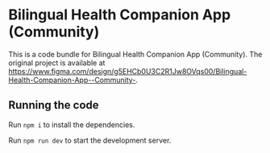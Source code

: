 
  # Bilingual Health Companion App (Community)

  This is a code bundle for Bilingual Health Companion App (Community). The original project is available at https://www.figma.com/design/g5EHCb0U3C2R1Jw8OVqs00/Bilingual-Health-Companion-App--Community-.

  ## Running the code

  Run `npm i` to install the dependencies.

  Run `npm run dev` to start the development server.
  